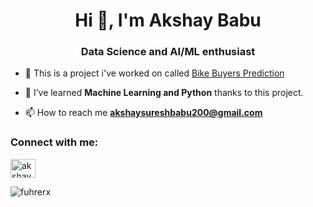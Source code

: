 <h1 align="center">Hi 👋, I'm Akshay Babu</h1>
<h3 align="center">Data Science and AI/ML enthusiast</h3>

- 🔭 This is a project i've worked on called [Bike Buyers Prediction](https://github.com/Fuhrerx/Bike-Buyers-Prediction)

- 🌱 I’ve learned **Machine Learning and Python** thanks to this project.

- 📫 How to reach me **akshaysureshbabu200@gmail.com**

<h3 align="left">Connect with me:</h3>
<p align="left">
<a href="https://kaggle.com/akshay babu" target="blank"><img align="center" src="https://raw.githubusercontent.com/rahuldkjain/github-profile-readme-generator/master/src/images/icons/Social/kaggle.svg" alt="akshay babu" height="30" width="40" /></a>
</p>
<p><img align="center" src="https://github-readme-stats.vercel.app/api/top-langs?username=fuhrerx&show_icons=true&locale=en&layout=compact" alt="fuhrerx" /></p>
